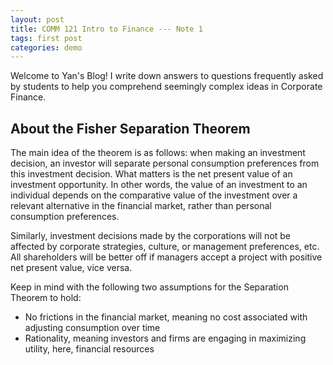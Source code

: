 ```yaml
---
layout: post
title: COMM 121 Intro to Finance --- Note 1
tags: first post
categories: demo
---
```


Welcome to Yan's Blog! 
I write down answers to questions frequently asked by students to help you comprehend seemingly complex ideas in Corporate Finance.

## About the Fisher Separation Theorem

The main idea of the theorem is as follows: when making an investment decision, an investor will separate personal consumption preferences from this investment decision. What matters is the net present value of an investment opportunity. In other words, the value of an investment to an individual depends on the comparative value of the investment over a relevant alternative in the financial market, rather than personal consumption preferences. 

Similarly, investment decisions made by the corporations will not be affected by corporate strategies, culture, or management preferences, etc. All shareholders will be better off if managers accept a project with positive net present value, vice versa.

Keep in mind with the following two assumptions for the Separation Theorem to hold:

- No frictions in the financial market, meaning no cost associated with adjusting consumption over time
- Rationality, meaning investors and firms are engaging in maximizing utility, here, financial resources
